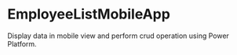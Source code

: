 # EmployeeListMobileApp
Display data in mobile view and perform crud operation using Power Platform.
